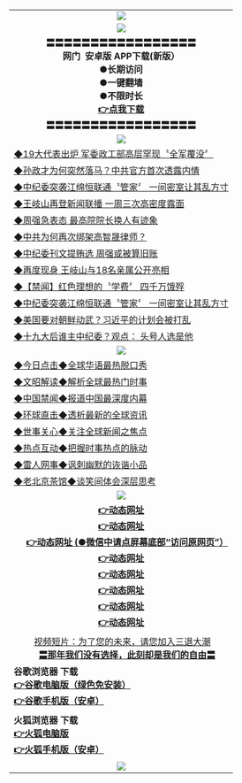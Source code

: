 <table>
  <tr>
  <td align=center><img src="https://github.com/gyhhx/image-upload/blob/master/%E7%BD%91%E9%97%A8%E5%BE%AE%E4%BF%A1%E4%BD%BF%E7%94%A8%E8%AF%B4%E6%98%8E-new.jpg" />
  </td>
  </tr>
  <tr>
    <td align=center><img src="https://github.com/gyhhx/image-upload/blob/master/gy1-wxsm.png" /></td>
  </tr>
   <tr>
    <td align=center>
 <b>〓〓〓〓〓〓〓〓〓〓〓〓〓〓〓〓〓<br/>网门  安卓版 APP下载(新版）<br/> ●长期访问<br/> ●一键翻墙<br/>  ●不限时长<br/> 
 <a href="https://t.cn/Rp76JtG">👉<b>点我下载</a><br/>〓〓〓〓〓〓〓〓〓〓〓〓〓〓〓〓〓<br/>
    </td>
    </tr>
   <tr>
    <td align=center><img src="https://github.com/gyhhx/image-upload/blob/master/yaowen.jpg" /></td>
  </tr>
  <tr>
<td align=left>
<a href="http://e55709840.ds.balticexperts.eu?c831498&from=gyeu">◆19大代表出炉 军委政工部高层罕现〝全军覆没〞</a><br/>
</td>
   </tr>
 <tr>
<td align=left>
<a href="http://5e5709841.ds.balticexperts.eu?c831543&from=gyeu">◆孙政才为何突然落马？中共官方首次透露内情</a><br/>
</td>
  </tr>
   <tr>
<td align=left>
<a href="http://55e709842.ds.balticexperts.eu?c831544&from=gyeu">◆中纪委突袭江绵恒联通〝管家〞 一间密室让其乱方寸</a><br/>
</td>
   </tr>
   <tr>
<td align=left>
<a href="http://55709e843.ds.balticexperts.eu?c831512&from=gyeu">◆王岐山再登新闻联播 一周三次高密度露面</a><br/>
</td>
 </tr>
   <tr>
<td align=left>
<a href="http://553709844.ds.balticexperts.eu?c831472&from=gyeu">◆周强急表态 最高院院长换人有迹象</a><br/>
</td>
   </tr>
    <tr>
<td align=left>
<a href="http://557049845.ds.balticexperts.eu?c831471&from=gyeu">◆中共为何再次绑架高智晟律师？</a><br/>
</td>
   </tr>
    <tr>
<td align=left>
<a href="http://55729846.ds.balticexperts.eu?c831464&from=gyeu">◆中纪委刊文提贿选 周强或被算旧账</a><br/>
</td>
   </tr>
 <tr>
<td align=left>
<a href="http://55739847.ds.balticexperts.eu?c831323&from=gyeu">◆再度现身 王岐山与18名亲属公开亮相</a><br/>
</td>
   </tr> 
   <tr>
<td align=left>
<a href="http://55709410.ds.balticexperts.eu?c816833_2_1063&from=gyeu">◆【禁闻】红色理想的〝学费〞 四千万饿殍</a><br/>
 </td>
 </tr>
<tr>
<td align=left>
<a href="http://557015840.ds.balticexperts.eu?c831544&from=gyeu">◆中纪委突袭江绵恒联通〝管家〞 一间密室让其乱方寸</a><br/>
</td>
   </tr>
   <tr>
<td align=left>
<a href="http://55109860.ds.balticexperts.eu?c831518&from=gyeu">◆美国要对朝鲜动武？习近平的计划会被打乱</a><br/>
</td>
  </tr> 
    <tr>
<td align=left>
<a href="http://557032240.ds.balticexperts.eu?c831556&from=gyeu">◆十九大后谁主中纪委？观点： 头号人选是他</a><br/>
</td>
   </tr>
    <td align=center><img src="https://github.com/gyhhx/image-upload/blob/master/shipin.jpg" /></td>
  </tr>
 <tr>
   <td align=left> 
<a href="http://5519840.ds.balticexperts.eu?c816850&from=gyeu">◆今日点击◆全球华语最热脱口秀</a><br/>
    </td>
  </tr>
  <tr>
   <td align=left>
<a href="http://5570440.ds.balticexperts.eu?c816857&from=gyeu">◆文昭解读◆解析全球最热门时事</a><br/>
    </td>
  </tr>
  <tr>
  <td align=left>
<a href="http://5570340.ds.balticexperts.eu?c816860&from=gyeu">◆中国禁闻◆报道中国最深度内幕</a><br/>
   </tr>
  <tr>
     <td align=left>
<a href="http://51709840.ds.balticexperts.eu?c816855&from=gyeu">◆环球直击◆透析最新的全球资讯</a><br/>
   </tr>
   <tr>
      <td align=left>
<a href="http://55709280.ds.balticexperts.eu?c816851&from=gyeu">◆世事关心◆关注全球新闻之焦点</a><br/>
   </tr>
   <tr>
     <td align=left>
<a href="http://5579340.ds.balticexperts.eu?c816852&from=gyeu">◆热点互动◆把握时事热点的脉动</a><br/>
   </tr>
   <tr>
      <td align=left>
<a href="http://5570010.ds.balticexperts.eu?c816694&from=gyeu">◆雷人网事◆讽刺幽默的诙谐小品</a><br/>
   </tr>
   <tr>
    <td align=left>
<a href="http://55775840.ds.balticexperts.eu?c816650&from=gyeu">◆老北京茶馆◆谈笑间体会深层思考</a><br/>
   </tr>
    <tr>
    <td align=center><img src="https://github.com/gyhhx/image-upload/blob/master/tongdao2.jpg" /></td>
  </tr>
    <tr>
      <td align=center>
      <a href="https://s3-eu-west-1.amazonaws.com/ogatei/oGate.htm?from=gygit"><b>👉动态网址</b></a><br/>
      <a href="https://s3.amazonaws.com/ogate/oGate.htm?from=gygit"><b>👉动态网址</b></a><br/>
      <a href="https://s3-us-west-1.amazonaws.com/ogaten/oGate.htm?from=gygit"><b>👉动态网址 (●微信中请点屏幕底部“访问原网页”）</b></a><br/>
 <a href="https://s3.ca-central-1.amazonaws.com/ogatec/oGate.htm?from=gygit"><b>👉动态网址</b></a><br/>
      <a href="https://s3.us-east-2.amazonaws.com/ogateh/oGate.htm?from=gygit"><b>👉动态网址</a><br/>
      <a href="https://s3.ap-northeast-2.amazonaws.com/ogates/oGate.htm?from=gygit"><b>👉动态网址</a><br/>
      <a href="https://s3.eu-central-1.amazonaws.com/ogatef/oGate.htm?from=gygit"><b>👉动态网址</a><br/>
      <a href="https://s3.ap-south-1.amazonaws.com/ogatem/oGate.htm?from=gygit"><b>👉动态网址</a><br/>
    </td>
  </tr>
  <tr>
  <td align=center>
  <a href="http://255709842.ds.balticexperts.eu?c816846_2_1&from=STgyeu">视频短片：为了您的未来，请您加入三退大潮</a><br/>
      <a href="http://25570982.ds.balticexperts.eu?ogST.aspx&from=STgyeu"><b>〓那年我们没有选择，此刻却是我们的自由〓<br/></a>
      </td>
  </tr>
 
   <tr>
    <td align=left>
<b>谷歌浏览器 下载<br/>
<a href="http://uee.me/efvP">👉谷歌电脑版（绿色免安装）</a><br/>
<a href="http://uee.me/efvV">👉谷歌手机版（安卓）</a>
</td>
  </tr>
  <tr>
    <td align=left>
<b>火狐浏览器 下载<br/>
<a href="http://uee.me/efuQ">👉火狐电脑版</a><br/>
<a href="http://uee.me/efvB">👉火狐手机版（安卓）</a>
</td>
  </tr>
   <tr>
    <td align=center><img src="https://cloud.githubusercontent.com/assets/11880933/15631437/70d0a74e-259d-11e6-946f-6237b4b657bd.jpg"/></td>
  </tr>
</table>   
